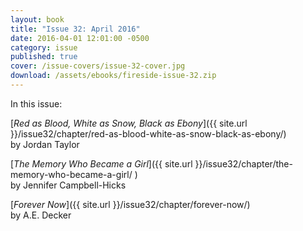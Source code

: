 ```yaml
---
layout: book
title: "Issue 32: April 2016"
date: 2016-04-01 12:01:00 -0500
category: issue
published: true
cover: /issue-covers/issue-32-cover.jpg
download: /assets/ebooks/fireside-issue-32.zip
---
```


In this issue:

[_Red as Blood, White as Snow, Black as Ebony_]({{ site.url }}/issue32/chapter/red-as-blood-white-as-snow-black-as-ebony/)<br/>
by Jordan Taylor

[_The Memory Who Became a Girl_]({{ site.url }}/issue32/chapter/the-memory-who-became-a-girl/ )<br/>
by Jennifer Campbell-Hicks

[_Forever Now_]({{ site.url }}/issue32/chapter/forever-now/)<br/>
by A.E. Decker
